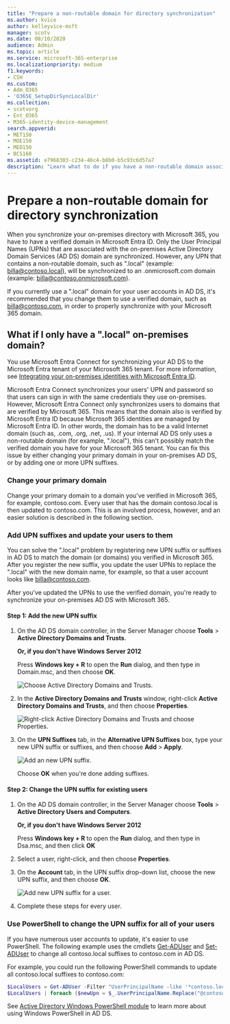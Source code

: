 ```yaml
---
title: "Prepare a non-routable domain for directory synchronization"
ms.author: kvice
author: kelleyvice-msft
manager: scotv
ms.date: 08/10/2020
audience: Admin
ms.topic: article
ms.service: microsoft-365-enterprise
ms.localizationpriority: medium
f1.keywords:
- CSH
ms.custom: 
- Adm_O365
- 'O365E_SetupDirSyncLocalDir'
ms.collection:
- scotvorg
- Ent_O365
- M365-identity-device-management
search.appverid:
- MET150
- MOE150
- MED150
- BCS160
ms.assetid: e7968303-c234-46c4-b8b0-b5c93c6d57a7
description: "Learn what to do if you have a non-routable domain associated with your on-premises user accounts before you synchronize them with your Microsoft 365 tenant."
---
```


# Prepare a non-routable domain for directory synchronization

When you synchronize your on-premises directory with Microsoft 365, you have to have a verified domain in Microsoft Entra ID. Only the User Principal Names (UPNs) that are associated with the on-premises Active Directory Domain Services (AD DS) domain are synchronized. However, any UPN that contains a non-routable domain, such as ".local" (example: billa@contoso.local), will be synchronized to an .onmicrosoft.com domain (example: billa@contoso.onmicrosoft.com). 

If you currently use a ".local" domain for your user accounts in AD DS, it's recommended that you change them to use a verified domain, such as billa@contoso.com, in order to properly synchronize with your Microsoft 365 domain.
  
## What if I only have a ".local" on-premises domain?

You use Microsoft Entra Connect for synchronizing your AD DS to the Microsoft Entra tenant of your Microsoft 365 tenant. For more information, see [Integrating your on-premises identities with Microsoft Entra ID](/azure/architecture/reference-architectures/identity/azure-ad).
  
Microsoft Entra Connect synchronizes your users' UPN and password so that users can sign in with the same credentials they use on-premises. However, Microsoft Entra Connect only synchronizes users to domains that are verified by Microsoft 365. This means that the domain also is verified by Microsoft Entra ID because Microsoft 365 identities are managed by Microsoft Entra ID. In other words, the domain has to be a valid Internet domain (such as, .com, .org, .net, .us). If your internal AD DS only uses a non-routable domain (for example, ".local"), this can't possibly match the verified domain you have for your Microsoft 365 tenant. You can fix this issue by either changing your primary domain in your on-premises AD DS, or by adding one or more UPN suffixes.
  
### Change your primary domain

Change your primary domain to a domain you've verified in Microsoft 365, for example, contoso.com. Every user that has the domain contoso.local is then updated to contoso.com. This is an involved process, however, and an easier solution is described in the following section.
  
### Add UPN suffixes and update your users to them

You can solve the ".local" problem by registering new UPN suffix or suffixes in AD DS to match the domain (or domains) you verified in Microsoft 365. After you register the new suffix, you update the user UPNs to replace the ".local" with the new domain name, for example, so that a user account looks like billa@contoso.com.
  
After you've updated the UPNs to use the verified domain, you're ready to synchronize your on-premises AD DS with Microsoft 365.
  
#### Step 1: Add the new UPN suffix
  
1. On the AD DS domain controller, in the Server Manager choose **Tools** \> **Active Directory Domains and Trusts**.
    
    **Or, if you don't have Windows Server 2012**
    
    Press **Windows key + R** to open the **Run** dialog, and then type in Domain.msc, and then choose **OK**.
    
    ![Choose Active Directory Domains and Trusts.](../media/46b6e007-9741-44af-8517-6f682e0ac974.png)
  
2. In the **Active Directory Domains and Trusts** window, right-click **Active Directory Domains and Trusts**, and then choose **Properties**.
    
    ![Right-click Active Directory Domains and Trusts and choose Properties.](../media/39d20812-ffb5-4ba9-8d7b-477377ac360d.png)
  
3. On the **UPN Suffixes** tab, in the **Alternative UPN Suffixes** box, type your new UPN suffix or suffixes, and then choose **Add** \> **Apply**.
    
    ![Add an new UPN suffix.](../media/a4aaf919-7adf-469a-b93f-83ef284c0915.PNG)
  
    Choose **OK** when you're done adding suffixes. 
    
 #### Step 2: Change the UPN suffix for existing users
  
1. On the AD DS domain controller, in the Server Manager choose **Tools** \> **Active Directory Users and Computers**.
    
    **Or, if you don't have Windows Server 2012**
    
    Press **Windows key + R** to open the **Run** dialog, and then type in Dsa.msc, and then click **OK**
    
2. Select a user, right-click, and then choose **Properties**.
    
3. On the **Account** tab, in the UPN suffix drop-down list, choose the new UPN suffix, and then choose **OK**.
    
    ![Add new UPN suffix for a user.](../media/54876751-49f0-48cc-b864-2623c4835563.png)
  
4. Complete these steps for every user.
    
   
### Use PowerShell to change the UPN suffix for all of your users

If you have numerous user accounts to update, it's easier to use PowerShell. The following example uses the cmdlets [Get-ADUser](/previous-versions/windows/it-pro/windows-server-2008-R2-and-2008/ee617241(v=technet.10)) and [Set-ADUser](/previous-versions/windows/it-pro/windows-server-2008-R2-and-2008/ee617215(v=technet.10)) to change all contoso.local suffixes to contoso.com in AD DS. 

For example, you could run the following PowerShell commands to update all contoso.local suffixes to contoso.com:
    
  ```powershell
  $LocalUsers = Get-ADUser -Filter "UserPrincipalName -like '*contoso.local'" -Properties userPrincipalName -ResultSetSize $null
  $LocalUsers | foreach {$newUpn = $_.UserPrincipalName.Replace("@contoso.local","@contoso.com"); $_ | Set-ADUser -UserPrincipalName $newUpn}
  ```

See [Active Directory Windows PowerShell module](/previous-versions/windows/it-pro/windows-server-2008-R2-and-2008/ee617195(v=technet.10)) to learn more about using Windows PowerShell in AD DS.
